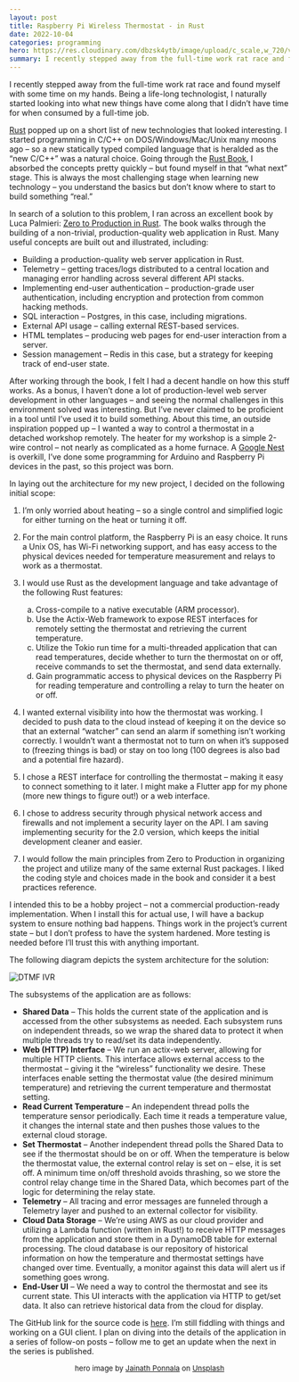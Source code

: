 ```yaml
---
layout: post
title: Raspberry Pi Wireless Thermostat - in Rust
date: 2022-10-04
categories: programming
hero: https://res.cloudinary.com/dbzsk4ytb/image/upload/c_scale,w_720/v1664831482/blog-images/jainath-ponnala-BIHgNEaM394-unsplash_yiroi9.jpg
summary: I recently stepped away from the full-time work rat race and found myself with some time on my hands. Being a life-long technologist, I naturally started looking into what new things have come along that I didn’t have time for when consumed 
---
```


I recently stepped away from the full-time work rat race and found myself with some time on my hands. Being a life-long technologist, I naturally started looking into what new things have come along that I didn’t have time for when consumed by a full-time job.

[Rust](https://www.rust-lang.org/) popped up on a short list of new technologies that looked interesting. I started programming in C/C++ on DOS/Windows/Mac/Unix many moons ago – so a new statically typed compiled language that is heralded as the “new C/C++” was a natural choice. Going through the [Rust Book](https://doc.rust-lang.org/book/), I absorbed the concepts pretty quickly – but found myself in that “what next” stage. This is always the most challenging stage when learning new technology – you understand the basics but don’t know where to start to build something “real.”

In search of a solution to this problem, I ran across an excellent book by Luca Palmieri: [Zero to Production in Rust](https://www.zero2prod.com/). The book walks through the building of a non-trivial, production-quality web application in Rust. Many useful concepts are built out and illustrated, including:

- Building a production-quality web server application in Rust.
- Telemetry – getting traces/logs distributed to a central location and managing error handling across several different API stacks.
- Implementing end-user authentication – production-grade user authentication, including encryption and protection from common hacking methods.
- SQL interaction – Postgres, in this case, including migrations.
- External API usage – calling external REST-based services.
- HTML templates – producing web pages for end-user interaction from a server.
- Session management – Redis in this case, but a strategy for keeping track of end-user state.

After working through the book, I felt I had a decent handle on how this stuff works. As a bonus, I haven’t done a lot of production-level web server development in other languages – and seeing the normal challenges in this environment solved was interesting. But I’ve never claimed to be proficient in a tool until I’ve used it to build something. About this time, an outside inspiration popped up – I wanted a way to control a thermostat in a detached workshop remotely. The heater for my workshop is a simple 2-wire control – not nearly as complicated as a home furnace. A [Google Nest](https://store.google.com/us/product/nest_learning_thermostat_3rd_gen?pli=1&hl=en-US) is overkill, I’ve done some programming for Arduino and Raspberry Pi devices in the past, so this project was born.

In laying out the architecture for my new project, I decided on the following initial scope:

1. I’m only worried about heating – so a single control and simplified logic for either turning on the heat or turning it off.
2. For the main control platform, the Raspberry Pi is an easy choice. It runs a Unix OS, has Wi-Fi networking support, and has easy access to the physical devices needed for temperature measurement and relays to work as a thermostat.
3. I would use Rust as the development language and take advantage of the following Rust features:
    <ol type="a">
    <li>Cross-compile to a native executable (ARM processor).</li>
    <li>Use the Actix-Web framework to expose REST interfaces for remotely setting the thermostat and retrieving the current temperature.</li>
    <li>Utilize the Tokio run time for a multi-threaded application that can read temperatures, decide whether to turn the thermostat on or off, receive commands to set the thermostat, and send data externally.</li>
    <li>Gain programmatic access to physical devices on the Raspberry Pi for reading temperature and controlling a relay to turn the heater on or off.</li></ol>

4. I wanted external visibility into how the thermostat was working. I decided to push data to the cloud instead of keeping it on the device so that an external “watcher” can send an alarm if something isn’t working correctly. I wouldn’t want a thermostat not to turn on when it’s supposed to (freezing things is bad) or stay on too long (100 degrees is also bad and a potential fire hazard).
5. I chose a REST interface for controlling the thermostat – making it easy to connect something to it later. I might make a Flutter app for my phone (more new things to figure out!) or a web interface.
6. I chose to address security through physical network access and firewalls and not implement a security layer on the API. I am saving implementing security for the 2.0 version, which keeps the initial development cleaner and easier.
7. I would follow the main principles from Zero to Production in organizing the project and utilize many of the same external Rust packages. I liked the coding style and choices made in the book and consider it a best practices reference.

I intended this to be a hobby project – not a commercial production-ready implementation. When I install this for actual use, I will have a backup system to ensure nothing bad happens. Things work in the project’s current state – but I don’t profess to have the system hardened. More testing is needed before I’ll trust this with anything important.

The following diagram depicts the system architecture for the solution:

<img src="https://res.cloudinary.com/dbzsk4ytb/image/upload/c_scale,w_800/v1664843918/blog-images/sys-arch.drawio_rrv2ju.png" alt="DTMF IVR" />

The subsystems of the application are as follows:

- **Shared Data** – This holds the current state of the application and is accessed from the other subsystems as needed. Each subsystem runs on independent threads, so we wrap the shared data to protect it when multiple threads try to read/set its data independently.
- **Web (HTTP) Interface** – We run an actix-web server, allowing for multiple HTTP clients. This interface allows external access to the thermostat – giving it the “wireless” functionality we desire. These interfaces enable setting the thermostat value (the desired minimum temperature) and retrieving the current temperature and thermostat setting.
- **Read Current Temperature** – An independent thread polls the temperature sensor periodically. Each time it reads a temperature value, it changes the internal state and then pushes those values to the external cloud storage.
- **Set Thermostat** – Another independent thread polls the Shared Data to see if the thermostat should be on or off. When the temperature is below the thermostat value, the external control relay is set on – else, it is set off. A minimum time on/off threshold avoids thrashing, so we store the control relay change time in the Shared Data, which becomes part of the logic for determining the relay state.
- **Telemetry** – All tracing and error messages are funneled through a Telemetry layer and pushed to an external collector for visibility.
- **Cloud Data Storage** – We’re using AWS as our cloud provider and utilizing a Lambda function (written in Rust!) to receive HTTP messages from the application and store them in a DynamoDB table for external processing. The cloud database is our repository of historical information on how the temperature and thermostat settings have changed over time. Eventually, a monitor against this data will alert us if something goes wrong.
- **End-User UI** – We need a way to control the thermostat and see its current state. This UI interacts with the application via HTTP to get/set data. It also can retrieve historical data from the cloud for display.

The GitHub link for the source code is [here](https://github.com/mikehentges/thermostat-pi). I’m still fiddling with things and working on a GUI client. I plan on diving into the details of the application in a series of follow-on posts – follow me to get an update when the next in the series is published.

<p align="center" style="font-size:small">hero image by <a href="https://unsplash.com/@jainath?utm_source=unsplash&utm_medium=referral&utm_content=creditCopyText">Jainath Ponnala</a> on <a href="https://unsplash.com/s/photos/raspberry-pi?utm_source=unsplash&utm_medium=referral&utm_content=creditCopyText">Unsplash</a>
</p>
